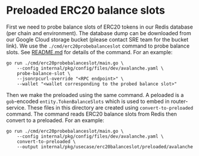 # Preloaded ERC20 balance slots

First we need to probe balance slots of ERC20 tokens in our Redis database (per chain and environment). The database dump can be downloaded from our Google Cloud storage bucket (please contact SRE team for the bucket link). We use the `./cmd/erc20probebalanceslot` command to probe balance slots. See [README.md](../../../../../cmd/erc20probebalanceslot/README.md) for details of the command. For an example:

```
go run ./cmd/erc20probebalanceslot/main.go \
    --config internal/pkg/config/files/dev/avalanche.yaml \
    probe-balance-slot \
    --jsonrpcurl-override "<RPC endpoint>" \
    --wallet "<wallet corresponding to the probed balance slot>"
```

Then we make the preloaded using the same command. A peloaded is a `gob`-encoded `entity.TokenBalanceSlots` which is used to embed in router-service. These files in this directory are created using `convert-to-preloaded` command. The command reads ERC20 balance slots from Redis then convert to a preloaded. For an example:

```
go run ./cmd/erc20probebalanceslot/main.go \
    --config internal/pkg/config/files/dev/avalanche.yaml \
    convert-to-preloaded \
    --output internal/pkg/usecase/erc20balanceslot/preloaded/avalanche 
```